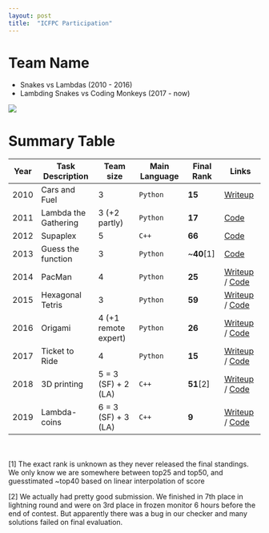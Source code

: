 ```yaml
---
layout: post
title:  "ICFPC Participation"
---
```


# Team Name

- Snakes vs Lambdas (2010 - 2016)
- Lambding Snakes vs Coding Monkeys (2017 - now)

![](img/snakes-vs-lambdas.png)

# Summary Table

| Year | Task Description | Team size | Main Language | Final Rank | Links |
|------|------------------|-----------|----------|------|--------------------|
| 2010 | Cars and Fuel | 3 | `Python` | **15** |  [Writeup](http://codeforces.com/blog/entry/480) |
| 2011 | Lambda the Gathering | 3 (+2 partly) | `Python` | **17** | [Code](https://github.com/pankdm/icfpc-2011) |
| 2012 | Supaplex | 5 | `C++` | **66** | [Code](https://github.com/pankdm/icfpc-2012) |
| 2013 | Guess the function | 3 | `Python` | ~**40**[1]  | [Code](https://github.com/pankdm/icfpc-2013) |
| 2014 | PacMan | 4 | `Python` | **25** | [Writeup](/icfpc-2014.html) / [Code](https://github.com/pankdm/icfpc-2014) |
| 2015 | Hexagonal Tetris | 3 | `Python` | **59** |  [Writeup](/icfpc-2015.html) / [Code](https://github.com/pankdm/icfpc-2015) |
| 2016 | Origami | 4 (+1 remote expert) | `Python` | **26** |  [Writeup](/icfpc-2016.html) / [Code](https://github.com/pankdm/icfpc-2016) |
| 2017 | Ticket to Ride | 4 | `Python` | **15** | [Writeup](/icfpc-2017.html) / [Code](https://github.com/pankdm/icfpc-2017) |
| 2018 | 3D printing | 5 = 3 (SF) + 2 (LA) | `C++` | **51**[2] | [Writeup](/icfpc-2018.html) / [Code](https://github.com/pankdm/icfpc-2018) |
| 2019 | Lambda-coins | 6 = 3 (SF) + 3 (LA) | `C++` | **9** | [Writeup](/icfpc-2019.html) / [Code](https://github.com/pankdm/icfpc-2019) |


<br><br>
[1] The exact rank is unknown as they never released the final standings.
We only know we are somewhere between top25 and top50,
and guesstimated ~top40 based on linear interpolation of score

[2] We actually had pretty good submission. We finished in 7th place in lightning round and
were on 3rd place in frozen monitor 6 hours before the end of contest.
But apparently there was a bug in our checker and many solutions failed
on final evaluation.
